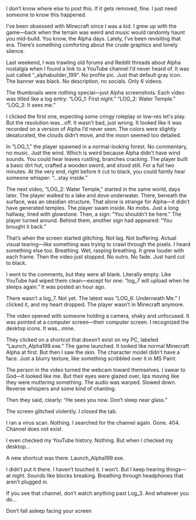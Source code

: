 I don’t know where else to post this. If it gets removed, fine. I just need someone to know this happened.

I’ve been obsessed with Minecraft since I was a kid. I grew up with the game—back when the terrain was weird and music would randomly haunt you mid-build. You know, the Alpha days. Lately, I’ve been revisiting that era. There’s something comforting about the crude graphics and lonely silence.

Last weekend, I was trawling old forums and Reddit threads about Alpha nostalgia when I found a link to a YouTube channel I’d never heard of. It was just called “_alphabuilder_199”. No profile pic. Just that default gray icon. The banner was black. No description, no socials. Only 6 videos. 

The thumbnails were nothing special—just Alpha screenshots. Each video was titled like a log entry:
“LOG_1: First night.”
“LOG_2: Water Temple.”
“LOG_3: It sees me.”

I clicked the first one, expecting some cringy roleplay or low-res let's play. But the resolution was...off. It wasn’t bad, just wrong. It looked like it was recorded on a version of Alpha I’d never seen. The colors were slightly desaturated, the clouds didn’t move, and the moon seemed too detailed.

In “LOG_1,” the player spawned in a normal-looking forest. No commentary, no music. Just the wind. Which is weird because Alpha didn’t have wind sounds. You could hear  leaves rustling, branches cracking. The player built a basic dirt hut, crafted a wooden sword, and stood still. For a full two minutes. At the very end, right before it cut to black, you could faintly hear someone whisper:
“...stay inside.”

The next video, “LOG_2: Water Temple,” started in the same world, days later. The player walked to a lake and dove underwater. There, beneath the surface, was an obsidian structure. That alone is strange for Alpha—it didn’t have generated temples. The player swam inside. No mobs. Just a long hallway, lined with glowstone. Then, a sign:
“You shouldn’t be here.”
The player turned around. Behind them, another sign had appeared:
“You brought it back.”

That’s when the screen started glitching. Not lag. Not buffering. Actual visual tearing—like something was trying to crawl through the pixels. I heard something else too. Breathing. Wet, rasping breathing. It grew louder with each frame. Then the video just stopped. No outro. No fade. Just hard cut to black.

I went to the comments, but they were all blank. Literally empty. Like YouTube had wiped them clean—except for one:
“log_7 will upload when he sleeps again.”
It was posted an hour ago.

There wasn’t a log_7. Not yet. The latest was “LOG_6: Underneath Me.” I clicked it, and my heart dropped. The player wasn’t in Minecraft anymore.

The video opened with someone holding a camera, shaky and unfocused. It was pointed at a computer screen—their computer screen. I recognized the desktop icons. It was...mine.

They clicked on a shortcut that doesn’t exist on my PC, labeled “Launch_Alpha199.exe.” The game launched. It looked like normal Minecraft Alpha at first. But then I saw the skin. The character model didn’t have a face. Just a blurry texture, like something scribbled over it in MS Paint.

The person in the video turned the webcam toward themselves. I swear to God—it looked like me. But their eyes were glazed over, lips moving like they were muttering something. The audio was warped. Slowed down. Reverse whispers and some kind of chanting.

Then they said, clearly:
“He sees you now. Don’t sleep near glass.”

The screen glitched violently. I closed the tab.

I ran a virus scan. Nothing. I searched for the channel again. Gone.
404. Channel does not exist.

I even checked my YouTube history. Nothing.
But when I checked my desktop…

A new shortcut was there.
Launch_Alpha199.exe.

I didn’t put it there.
I haven’t touched it. I won’t. But I keep hearing things—at night. Sounds like blocks breaking. Breathing through headphones that aren’t plugged in.

If you see that channel, don’t watch anything past Log_3.
And whatever you do…

Don’t fall asleep facing your screen